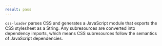```yaml
---
result: pass
---
```


`css-loader` parses CSS and generates a JavaScript module that exports the CSS stylesheet as a String. Any subresources are converted into dependency imports, which means CSS subresources follow the semantics of JavaScript dependencies.
